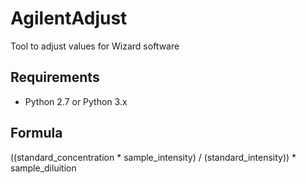 AgilentAdjust
=============

Tool to adjust values for Wizard software

## Requirements ##

*   Python 2.7 or Python 3.x

## Formula ##

((standard_concentration * sample_intensity) / (standard_intensity)) * sample_diluition
